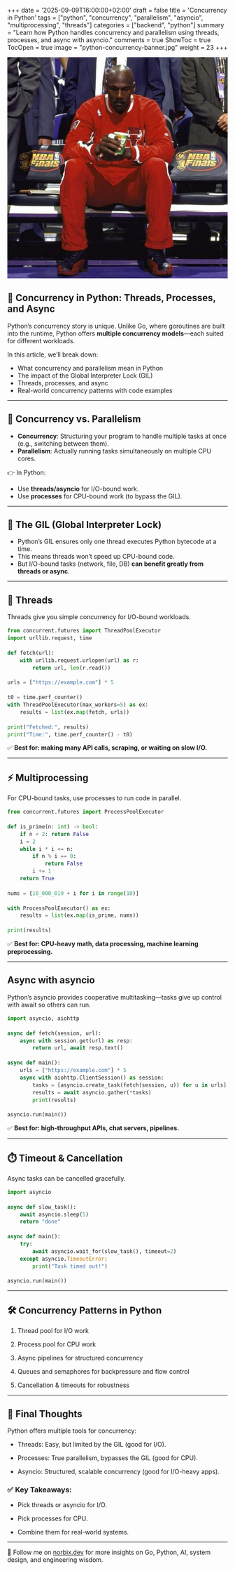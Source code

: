 +++
date = '2025-09-09T16:00:00+02:00'
draft = false
title = 'Concurrency in Python'
tags = ["python", "concurrency", "parallelism", "asyncio", "multiprocessing", "threads"]
categories = ["backend", "python"]
summary = "Learn how Python handles concurrency and parallelism using threads, processes, and async with asyncio."
comments = true
ShowToc = true
TocOpen = true
image = "python-concurrency-banner.jpg"
weight = 23
+++

![banner](banner.jpg)

## 🧠 Concurrency in Python: Threads, Processes, and Async

Python’s concurrency story is unique. Unlike Go, where goroutines are built into the runtime, Python offers **multiple concurrency models**—each suited for different workloads.

In this article, we’ll break down:

- What concurrency and parallelism mean in Python
- The impact of the Global Interpreter Lock (GIL)
- Threads, processes, and async
- Real-world concurrency patterns with code examples

---

## 🚦 Concurrency vs. Parallelism

- **Concurrency**: Structuring your program to handle multiple tasks at once (e.g., switching between them).
- **Parallelism**: Actually running tasks simultaneously on multiple CPU cores.

👉 In Python:
- Use **threads/asyncio** for I/O-bound work.
- Use **processes** for CPU-bound work (to bypass the GIL).

---

## 🧱 The GIL (Global Interpreter Lock)

- Python’s GIL ensures only one thread executes Python bytecode at a time.
- This means threads won’t speed up CPU-bound code.
- But I/O-bound tasks (network, file, DB) **can benefit greatly from threads or async**.

---

## 🧵 Threads

Threads give you simple concurrency for I/O-bound workloads.

```python
from concurrent.futures import ThreadPoolExecutor
import urllib.request, time

def fetch(url):
    with urllib.request.urlopen(url) as r:
        return url, len(r.read())

urls = ["https://example.com"] * 5

t0 = time.perf_counter()
with ThreadPoolExecutor(max_workers=5) as ex:
    results = list(ex.map(fetch, urls))

print("Fetched:", results)
print("Time:", time.perf_counter() - t0)
```

✅ **Best for: making many API calls, scraping, or waiting on slow I/O.**

---

## ⚡ Multiprocessing

For CPU-bound tasks, use processes to run code in parallel.

```python
from concurrent.futures import ProcessPoolExecutor

def is_prime(n: int) -> bool:
    if n < 2: return False
    i = 2
    while i * i <= n:
        if n % i == 0:
            return False
        i += 1
    return True

nums = [10_000_019 + i for i in range(10)]

with ProcessPoolExecutor() as ex:
    results = list(ex.map(is_prime, nums))

print(results)
```

✅ **Best for: CPU-heavy math, data processing, machine learning preprocessing.**

---

## Async with asyncio

Python’s asyncio provides cooperative multitasking—tasks give up control with await so others can run.

```python
import asyncio, aiohttp

async def fetch(session, url):
    async with session.get(url) as resp:
        return url, await resp.text()

async def main():
    urls = ["https://example.com"] * 5
    async with aiohttp.ClientSession() as session:
        tasks = [asyncio.create_task(fetch(session, u)) for u in urls]
        results = await asyncio.gather(*tasks)
        print(results)

asyncio.run(main())
```

✅ **Best for: high-throughput APIs, chat servers, pipelines.**

---

## ⏱️ Timeout & Cancellation

Async tasks can be cancelled gracefully.

```python
import asyncio

async def slow_task():
    await asyncio.sleep(5)
    return "done"

async def main():
    try:
        await asyncio.wait_for(slow_task(), timeout=2)
    except asyncio.TimeoutError:
        print("Task timed out!")

asyncio.run(main())
```

---

## 🛠️ Concurrency Patterns in Python

1. Thread pool for I/O work

1. Process pool for CPU work

1. Async pipelines for structured concurrency

1. Queues and semaphores for backpressure and flow control

1. Cancellation & timeouts for robustness

---

## 🧠 Final Thoughts

Python offers multiple tools for concurrency:

- Threads: Easy, but limited by the GIL (good for I/O).

- Processes: True parallelism, bypasses the GIL (good for CPU).

- Asyncio: Structured, scalable concurrency (good for I/O-heavy apps).

### ✅ Key Takeaways:

- Pick threads or asyncio for I/O.

- Pick processes for CPU.

- Combine them for real-world systems.

---

🚀 Follow me on [norbix.dev](https://norbix.dev) for more insights on Go, Python, AI, system design, and engineering wisdom.
